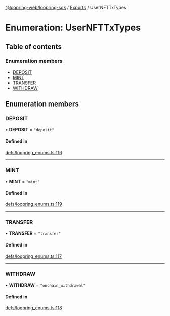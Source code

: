 [@loopring-web/loopring-sdk](../README.md) / [Exports](../modules.md) / UserNFTTxTypes

# Enumeration: UserNFTTxTypes

## Table of contents

### Enumeration members

- [DEPOSIT](UserNFTTxTypes.md#deposit)
- [MINT](UserNFTTxTypes.md#mint)
- [TRANSFER](UserNFTTxTypes.md#transfer)
- [WITHDRAW](UserNFTTxTypes.md#withdraw)

## Enumeration members

### DEPOSIT

• **DEPOSIT** = `"deposit"`

#### Defined in

[defs/loopring_enums.ts:116](https://github.com/Loopring/loopring_sdk/blob/02976c9/src/defs/loopring_enums.ts#L116)

___

### MINT

• **MINT** = `"mint"`

#### Defined in

[defs/loopring_enums.ts:119](https://github.com/Loopring/loopring_sdk/blob/02976c9/src/defs/loopring_enums.ts#L119)

___

### TRANSFER

• **TRANSFER** = `"transfer"`

#### Defined in

[defs/loopring_enums.ts:117](https://github.com/Loopring/loopring_sdk/blob/02976c9/src/defs/loopring_enums.ts#L117)

___

### WITHDRAW

• **WITHDRAW** = `"onchain_withdrawal"`

#### Defined in

[defs/loopring_enums.ts:118](https://github.com/Loopring/loopring_sdk/blob/02976c9/src/defs/loopring_enums.ts#L118)
